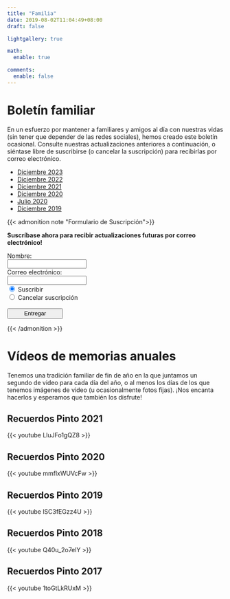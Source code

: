 ```yaml
---
title: "Familia"
date: 2019-08-02T11:04:49+08:00
draft: false

lightgallery: true

math:
  enable: true

comments:
  enable: false
---
```


# Boletín familiar

En un esfuerzo por mantener a familiares y amigos al día con nuestras vidas (sin tener que depender de las redes sociales), hemos creado este boletín ocasional. Consulte nuestras actualizaciones anteriores a continuación, o siéntase libre de suscribirse (o cancelar la suscripción) para recibirlas por correo electrónico.

- [Diciembre 2023](/es/family-update-2023-12)
- [Diciembre 2022](/en/family-update-2022-12)
- [Diciembre 2021](/es/family-update-2021-12)
- [Diciembre 2020](/es/family-update-2020-12)
- [Julio 2020](/es/family-update-2020-07)
- [Diciembre 2019](/es/family-update-2019-12)


{{< admonition note "Formulario de Suscripción">}}

**Suscríbase ahora para recibir actualizaciones futuras por correo electrónico!**

<form action="https://getform.io/f/c0dffd6d-d8ce-493a-9409-14e22542fe3c" method="POST">
    <!-- text fields -->
    <label for="name">Nombre:</label><br>
    <input type="text" name="name"><br>
    <label for="email">Correo electrónico:</label><br>
    <input type="email" name="email"><br>
    <!-- radio buttons -->
    <input type="radio" name="subscribe" value="yes" checked>
    <label for="subsribe">Suscribir</label><br>
    <input type="radio" name="subscribe" value="no">
    <label for="fname">Cancelar suscripción</label><br><br>
    <button type="submit" style="height:1.8em;width:130px">Entregar</button>
</form>

{{< /admonition >}}


# Vídeos de memorias anuales

Tenemos una tradición familiar de fin de año en la que juntamos un segundo de video para cada día del año, o al menos los días de los que tenemos imágenes de video (u ocasionalmente fotos fijas). ¡Nos encanta hacerlos y esperamos que también los disfrute!


## Recuerdos Pinto 2021

{{< youtube LluJFo1gQZ8 >}}


## Recuerdos Pinto 2020

{{< youtube mmflxWUVcFw >}}


## Recuerdos Pinto 2019

{{< youtube lSC3fEGzz4U >}}


## Recuerdos Pinto 2018

{{< youtube Q40u_2o7elY >}}


## Recuerdos Pinto 2017

{{< youtube 1toGtLkRUxM >}}
